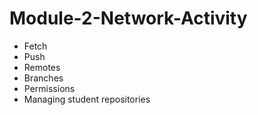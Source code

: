 # Module-2-Network-Activity

* Fetch
* Push
* Remotes
* Branches
* Permissions
* Managing student repositories
